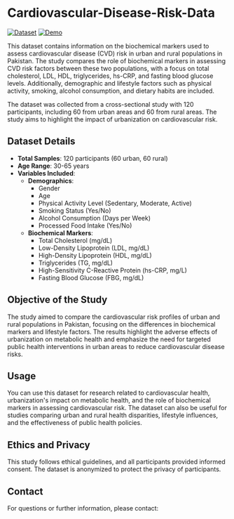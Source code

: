# Cardiovascular-Disease-Risk-Data

[![Dataset](https://img.shields.io/badge/Dataset--blue?logo=)](https://github.com/rajavavek/Cardiovascular-Disease-Risk-Data/blob/main/Patients%20Data.csv)  [![Demo](https://img.shields.io/badge/Demo-Demo-pink?logo=playstation)](https://github.com/rajavavek/Cardiovascular-Disease-Risk-Data/blob/main/Patients%20Data.csv)


This dataset contains information on the biochemical markers used to assess cardiovascular disease (CVD) risk in urban and rural populations in Pakistan. The study compares the role of biochemical markers in assessing CVD risk factors between these two populations, with a focus on total cholesterol, LDL, HDL, triglycerides, hs-CRP, and fasting blood glucose levels. Additionally, demographic and lifestyle factors such as physical activity, smoking, alcohol consumption, and dietary habits are included.

The dataset was collected from a cross-sectional study with 120 participants, including 60 from urban areas and 60 from rural areas. The study aims to highlight the impact of urbanization on cardiovascular risk.

## Dataset Details

- **Total Samples**: 120 participants (60 urban, 60 rural)
- **Age Range**: 30-65 years
- **Variables Included**:
  - **Demographics**:
    - Gender
    - Age
    - Physical Activity Level (Sedentary, Moderate, Active)
    - Smoking Status (Yes/No)
    - Alcohol Consumption (Days per Week)
    - Processed Food Intake (Yes/No)
  - **Biochemical Markers**:
    - Total Cholesterol (mg/dL)
    - Low-Density Lipoprotein (LDL, mg/dL)
    - High-Density Lipoprotein (HDL, mg/dL)
    - Triglycerides (TG, mg/dL)
    - High-Sensitivity C-Reactive Protein (hs-CRP, mg/L)
    - Fasting Blood Glucose (FBG, mg/dL)

## Objective of the Study

The study aimed to compare the cardiovascular risk profiles of urban and rural populations in Pakistan, focusing on the differences in biochemical markers and lifestyle factors. The results highlight the adverse effects of urbanization on metabolic health and emphasize the need for targeted public health interventions in urban areas to reduce cardiovascular disease risks.

## Usage

You can use this dataset for research related to cardiovascular health, urbanization's impact on metabolic health, and the role of biochemical markers in assessing cardiovascular risk. The dataset can also be useful for studies comparing urban and rural health disparities, lifestyle influences, and the effectiveness of public health policies.

## Ethics and Privacy

This study follows ethical guidelines, and all participants provided informed consent. The dataset is anonymized to protect the privacy of participants.



## Contact

For questions or further information, please contact:
